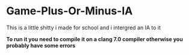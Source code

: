 # Game-Plus-Or-Minus-IA
This is a little shitty i made for school and i intergred an IA to it 

**To run it you need to compile it on a clang 7.0 compiler otherwise you probably have some errors**
